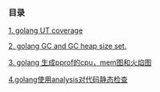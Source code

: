 ### 目录
[1. golang UT coverage](./part1.md#1-golang-ut-coverage)

[2. golang GC and GC heap size set.](./part1.md#2-golang-gc-and-gc-heap-size-set)

[3. golang 生成pprof的cpu，mem图和火焰图](./part1.md#3-golang-生成pprof的cpumem图和火焰图)

[4.golang使用analysis对代码静态检查](./part1.md#3-golang-生成pprof的cpumem图和火焰图)
<!--stackedit_data:
eyJoaXN0b3J5IjpbLTE4MDczMjMwMDZdfQ==
-->